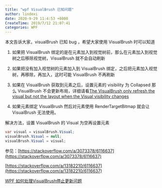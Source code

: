```yaml
---
title: "wpf VisualBrush 已知问题"
author: lindexi
date: 2020-9-29 11:4:53 +0800
CreateTime: 2019/7/12 21:07:41
categories: WPF
---
```


本文告诉大家，visualBrush 已知 bug ，希望大家使用 VisualBrush 时可以知道

<!--more-->


<!-- CreateTime:2019/7/12 21:07:41 -->

<!-- csdn -->

1. 如果把 VisualBrush 绑定的是在元素加入到视觉树前，那么在元素加入到视觉树之后移除视觉树，VisualBrush 就不会自动刷新

1. 如果把没有加入视觉树的元素加入到 VisualBrush 绑定，之后把元素加入视觉树，再移除，再加入，这时可能 VisualBrush 不再刷新

1. 如果在 VisualBrush 获取到元素之后，设置元素的 visibility 为 Collapsed 那么 VisualBrush 不会更新布局，详细请看[The VisualBrush only refresh the visual but not the layout when the Visual visibility changes](https://github.com/dotnet/wpf/issues/1241 )

1. 如果元素绑定 VisualBrush 然后对元素使用 RenderTargetBitmap 就会让 VisualBrush 无法使用。

解决方法，设置 VisualBrush 的 Visual 为空再设置元素

```csharp
var visual = visualBrush.Visual;
visualBrush.Visual = null;
visualBrush.Visual = visual;
```

参见：[https://stackoverflow.com/a/3073378/6116637](https://stackoverflow.com/a/3073378/6116637)

[https://stackoverflow.com/a/13182210/6116637](https://stackoverflow.com/a/13182210/6116637)

[WPF 如何处理VisualBrush停止更新问题](https://huchengv5.gitee.io/post/WPF-%E5%A6%82%E4%BD%95%E5%A4%84%E7%90%86VisualBrush%E5%81%9C%E6%AD%A2%E6%9B%B4%E6%96%B0%E9%97%AE%E9%A2%98.html )


